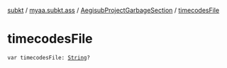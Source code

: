 [subkt](../../index.md) / [myaa.subkt.ass](../index.md) / [AegisubProjectGarbageSection](index.md) / [timecodesFile](./timecodes-file.md)

# timecodesFile

`var timecodesFile: `[`String`](https://kotlinlang.org/api/latest/jvm/stdlib/kotlin/-string/index.html)`?`